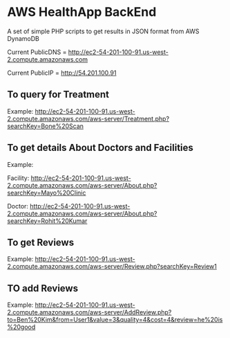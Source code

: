 # AWS HealthApp BackEnd

A set of simple PHP scripts to get results in JSON format from AWS DynamoDB

Current PublicDNS = http://ec2-54-201-100-91.us-west-2.compute.amazonaws.com

Current PublicIP = http://54.201.100.91

## To query for Treatment
	
Example:
http://ec2-54-201-100-91.us-west-2.compute.amazonaws.com/aws-server/Treatment.php?searchKey=Bone%20Scan
	
## To get details About Doctors and Facilities
	
Example:

Facility:
http://ec2-54-201-100-91.us-west-2.compute.amazonaws.com/aws-server/About.php?searchKey=Mayo%20Clinic

Doctor:
http://ec2-54-201-100-91.us-west-2.compute.amazonaws.com/aws-server/About.php?searchKey=Rohit%20Kumar

## To get Reviews
	
Example:
http://ec2-54-201-100-91.us-west-2.compute.amazonaws.com/aws-server/Review.php?searchKey=Review1

## TO add Reviews

Example:
http://ec2-54-201-100-91.us-west-2.compute.amazonaws.com/aws-server/AddReview.php?to=Ben%20Kim&from=User1&value=3&quality=4&cost=4&review=he%20is%20good
